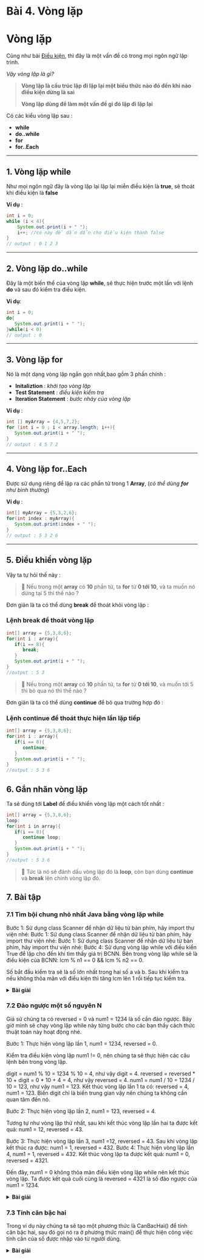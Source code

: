 <!-- ---
layout: Post
title: Bài 4. Vòng lặp trong Java
subtitle: Lập trình Java căn bản
author: Theanishtar
date: 2023-06-05
useHeaderImage: false
headerImage: https://github.com/dangtranhuu/images/blob/main/angurvad/java-core/session4/banner.png?raw=true
headerMask: rgba(30, 69, 110, 0.61)
permalinkPattern: /ebook/java/java-core/:slug/
tags:
  - Java Core
---

Cùng mình tìm hiểu về vòng lặp **for, forEach, while và do while** trong Java nha ^^ -->

<!-- more -->

# Bài 4. Vòng lặp

# Vòng lặp

Cũng như bài [Điều kiện](), thì đây là một vấn đề có trong mọi ngôn ngữ lập trình.

*Vậy vòng lặp là gì?*

> **Vòng lặp là cấu trúc lặp đi lặp lại một biểu thức nào đó đến khi nào điều kiện dừng là sai**
>
> **Vòng lặp dùng để làm một vấn đề gì đó lặp đi lặp lại**

Có các kiểu vòng lặp sau :

- **while**
- **do..while**
- **for**
- **for..Each**

---

## 1. Vòng lặp **while**

Như mọi ngôn ngữ đây là vòng lặp lại lặp lại miễn điều kiện là **true**, sẽ thoát khi điều kiện là **false**

**Ví dụ** : 

```java
int i = 0;
while (i < 4){
	System.out.print(i + " ");
	i++; //có này để dần dẫn cho điều kiện thành false
}
// output : 0 1 2 3
```

---

## 2. Vòng lặp **do..while**

Đây là một biến thể của vòng lặp **while**, sẽ thực hiện trước một lần với lệnh **do** và sau đó kiểm tra điều kiện.

**Ví dụ**: 

```java
int i = 0; 
do{
   System.out.print(i + " ");
}while(i < 0)
// output : 0
```

---

## 3. Vòng lặp **for**

Nó là một dạng vòng lặp ngắn gọn nhất,bao gồm 3 phần chính :

- **Initaliztion** : *khởi tạo vòng lặp*
- **Test Statement** : *điều kiện kiểm tra*
- **Iteration Statement** : *bước nhảy của vòng lặp*

**Ví dụ** : 

```java
int [] myArray = {4,5,7,2};
for (int i = 0 ; i < array.length; i++){
   System.out.print(i + " ");
}
// output : 4 5 7 2
```

---

## 4. Vòng lặp **for..Each**

Được sử dụng riêng để lặp ra các phần tử trong 1 **Array**, (*có thể dùng **for** như bình thường*)

**Ví dụ** :

```java
int[] myArray = {5,3,2,6};
for(int index : myArray){
   System.out.print(index + " ");
}
// output : 5 3 2 6
```

---

## 5. Điều khiển vòng lặp

Vậy ta tự hỏi thế này :

> 🤔 Nếu trong một **array** có **10** phần tử, ta **for** từ **0 tới 10**, và ta muốn nó dừng tại 5 thì thế nào ?

Đơn giản là ta có thể dùng **break** để thoát khỏi vòng lặp : 

### Lệnh **break** để thoát vòng lặp

```java
int[] array = {5,3,8,6};
for(int i : array){
   if(i == 8){
      break;
   }
   System.out.print(i + " ");
}
//output : 5 3
```

> 🤔 Nếu trong một **array** có **10** phần tử, ta **for** từ **0 tới 10**, và muốn tới 5 thì bỏ qua nó thì thể nào ?

Đơn giản là ta có thể dùng **continue** để bỏ qua trường hợp đó :

### Lệnh **continue** để thoát thực hiện lần lặp tiếp

```java
int[] array = {5,3,8,6};
for(int i : array){
   if(i == 8){
      continue;
   }
   System.out.print(i + " ");
}
//output : 5 3 6
```

## 6. Gắn nhãn vòng lặp

Ta sẽ đúng tới **Label** để điều khiển vòng lặp một cách tốt nhất :

```java
int[] array = {5,3,8,6};
loop:
for(int i in array){
   if(i == 8){
      continue loop;
   }
   System.out.print(i + " ");
}
//output : 5 3 6
```

>  🚀 Tức là nó sẽ đánh dấu vòng lặp đó là **loop**, còn bạn dùng **continue** và **break** lên chính vòng lặp đó.


## 7. Bài tập
### 7.1 Tìm bội chung nhỏ nhất Java bằng vòng lặp while
Bước 1: Sử dụng class Scanner để nhận dữ liệu từ bàn phím, hãy import thư viện nhé:
Bước 1: Sử dụng class Scanner để nhận dữ liệu từ bàn phím, hãy import thư viện nhé:
Bước 1: Sử dụng class Scanner để nhận dữ liệu từ bàn phím, hãy import thư viện nhé:
Bước 4: Sử dụng vòng lặp while với điều kiển True để lặp cho đến khi tìm thấy giá trị BCNN. Bên trong vòng lặp while sẽ là điều kiện của BCNN: lcm % n1 == 0 && lcm % n2 == 0.

Số bắt đầu kiểm tra sẽ là số lớn nhất trong hai số a và b. Sau khi kiểm tra nếu không thỏa mãn với điều kiện thì tăng lcm lên 1 rồi tiếp tục kiểm tra.

<details>
<summary><b> Bài giải</b></summary>

```java
import java.util.Scanner;
public class Main {
  public static void main(String[] args) {
    //sử dụng class Scanner để lấy dữ liệu từ bàn phím
    Scanner sc = new Scanner(System.in);
    //khai báo n1, n2 là hai số cần tính bội chung nhỏ nhất
    //lcm là bội chung nhỏ nhất của a và b
    int n1, n2, lcm;
    System.out.println("\n\nNhập vào số thứ nhất: ");
    n1 = sc.nextInt();
    System.out.println("Nhập vào số thứ hai: ");
    n2 = sc.nextInt();
    //sử dụng toán tử ba ngôi để gán giá trị lớn nhất giữa a và b cho lcm
    //->> vì bcnn của a và b luôn luôn lớn hơn a và b
    lcm = (n1 > n2) ? n1 : n2;
    //sử dụng vòng lặp while với điều kiện true để lặp đến khi nào gặp lệnh break;
    while(true) {
      //nếu lcm chia hết cho n1 và n2, tức là lcm chính là bcnn của a và b
      if( lcm % n1 == 0 && lcm % n2 == 0 ) {
        System.out.printf("Bội chung nhỏ nhất của %d và %d là %d.", n1, n2, lcm);
        break;
      }
      //lcm bắt đầu từ giá trị lớn nhất giữa a và b, nếu không phải là bcnn thì tăng lên 1 rồi tiếp tục kiểm tra, cứ như vậy cho đến khi tìm được
      ++lcm;
    }
  }
}

/*
Kết quả:
	Nhập số thứ nhất: 6
	Nhập số thứ hai: 12
	Bội chung nhỏ nhất của 6 và 12 là 12
*/
```
</details>

### 7.2 Đảo ngược một số nguyên N
Giả sử chúng ta có reversed = 0 và num1 = 1234 là số cần đảo ngược. Bây giờ mình sẽ chạy vòng lặp while này từng bước cho các bạn thấy cách thức thuật toán này hoạt động nhé.

Bước 1: Thực hiện vòng lặp lần 1, num1 = 1234, reversed = 0.

Kiểm tra điều kiện vòng lặp num1 != 0, nên chúng ta sẽ thực hiện các câu lệnh bên trong vòng lặp.

digit = num1 % 10 = 1234 % 10 = 4, như vậy digit = 4.
reversed = reversed * 10 + digit = 0 * 10 + 4 = 4, như vậy reversed = 4.
num1 = num1 / 10 = 1234 / 10 = 123, như vậy num1 = 123.
Kết thúc vòng lặp lần 1 ta có: reversed = 4, num1 = 123. Biến digit chỉ là biến trung gian vậy nên chúng ta không cần quan tâm đến nó.

Bước 2: Thực hiện vòng lặp lần 2, num1 = 123, reversed = 4.

Tương tự như vòng lặp thứ nhất, sau khi kết thúc vòng lặp lần hai ta được kết quả: num1 = 12, reversed = 43.

Bước 3: Thực hiện vòng lặp lần 3, num1 =12, reversed = 43. Sau khi vòng lặp kết thúc ra được: num1 = 1, reversed = 432.
Bước 4: Thực hiện vòng lặp lần 4, num1 = 1, reversed = 432. Kết thúc vòng lặp ta được kết quả: num1 = 0, reversed = 4321.

Đến đây, num1 = 0 không thỏa mãn điều kiện vòng lặp while nên kết thúc vòng lặp. Ta được kết quả cuối cùng là reversed = 4321 là số đảo ngược của num1 = 1234.


<details>
<summary><b>Bài giải</b></summary>

```java
import java.util.Scanner;
public class Main {
  public static void main(String[] args) {
    //sử dụng class Scanner để lấy dữ liệu từ bàn phím
    Scanner sc = new Scanner(System.in);
    //khai báo biến num1 là số cần đảo ngược, reversed là số sau khi đảo ngược
    int num1,num2, reversed = 0;
    System.out.println("\n\nNhập vào số cần đảo ngược: ");
    num1 = sc.nextInt();
    //sở dĩ mình gán num1 cho num2 chỉ để hiển thị ra màn hình
    num2 = num1;
    //sử dụng vòng lặp while để đảo ngược num1
    while(num1 != 0) {
      int digit = num1 % 10;
      reversed = reversed * 10 + digit;
      num1 /= 10;
    }
    //hiển thị số sau khi đảo ngược ra màn hình
    System.out.printf("Số %d sau khi đảo ngược là: %d", num2, reversed);
  }
}

/*
	Kết quả:
		Nhập vào số cần đảo ngược: 11122003
		Số sau khi đảo ngược là: 30022111
*/
```
</details>


### 7.3 Tính căn bậc hai

Trong ví dụ này chúng ta sẽ tạo một phương thức là CanBacHai() để tính căn bậc hai, sau đó gọi nó ra ở phương thức main() để thực hiện công việc tính căn của số được nhập vào từ người dùng.

<details>
<summary><b>Bài giải</b></summary> 

```java
import java.util.Scanner;
class CanBacHai {
    public static double squareRoot(int number) {
        double temp;
 
        double sr = number / 2;
 
        do {
            temp = sr;
            sr = (temp + (number / temp)) / 2;
        } while ((temp - sr) != 0);
 
        return sr;
    }
    public static void main(String[] args)
    {
        System.out.print("Nhập vào số num: ");
        Scanner scanner = new Scanner(System.in);
        int num = scanner.nextInt();
        scanner.close();
        System.out.println("Căn bậc hai của "+ num+ " là: "+squareRoot(num));
    }
}
/*
	Kết quả:
		Nhập vào số num: 3
		Căn bậc hai của 3 là: 1.73205
*/
```
</details>
